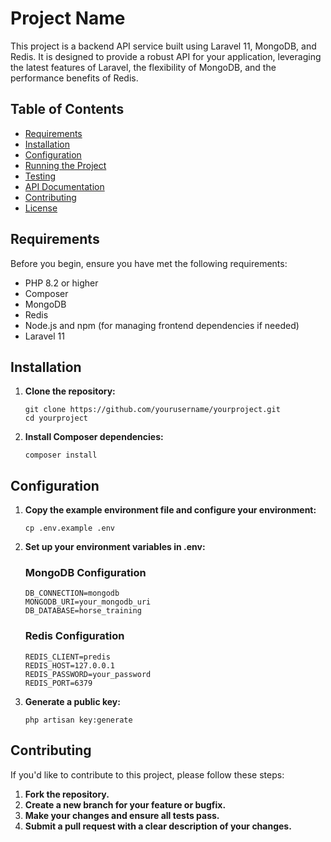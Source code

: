 # Project Name

This project is a backend API service built using Laravel 11, MongoDB, and Redis. It is designed to provide a robust API for your application, leveraging the latest features of Laravel, the flexibility of MongoDB, and the performance benefits of Redis.

## Table of Contents

- [Requirements](#requirements)
- [Installation](#installation)
- [Configuration](#configuration)
- [Running the Project](#running-the-project)
- [Testing](#testing)
- [API Documentation](#api-documentation)
- [Contributing](#contributing)
- [License](#license)

## Requirements

Before you begin, ensure you have met the following requirements:

- PHP 8.2 or higher
- Composer
- MongoDB
- Redis
- Node.js and npm (for managing frontend dependencies if needed)
- Laravel 11

## Installation

1. **Clone the repository:**

   ```
   git clone https://github.com/yourusername/yourproject.git
   cd yourproject
    ```

2. **Install Composer dependencies:**
    ```
    composer install
    ```

## Configuration

1. **Copy the example environment file and configure your environment:**
    ```
    cp .env.example .env
    ```

2. **Set up your environment variables in .env:**

    ### MongoDB Configuration
    ```
    DB_CONNECTION=mongodb
    MONGODB_URI=your_mongodb_uri
    DB_DATABASE=horse_training
    ```

    ### Redis Configuration
    ```
    REDIS_CLIENT=predis
    REDIS_HOST=127.0.0.1
    REDIS_PASSWORD=your_password
    REDIS_PORT=6379
    ```

3. **Generate a public key:**
    ```
    php artisan key:generate
    ```

## Contributing
If you'd like to contribute to this project, please follow these steps:
1. **Fork the repository.**
2. **Create a new branch for your feature or bugfix.**
3. **Make your changes and ensure all tests pass.**
4. **Submit a pull request with a clear description of your changes.**
